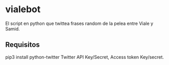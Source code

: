 # vialebot
El script en python que twittea frases random de la pelea entre Viale y Samid.

## Requisitos
pip3 install python-twitter
Twitter API Key/Secret, Access token Key/secret.
